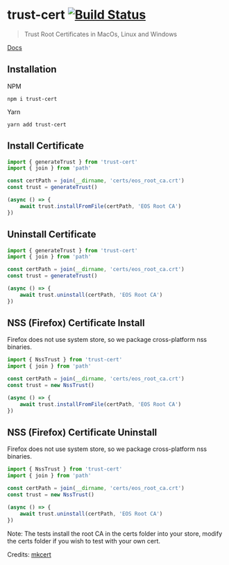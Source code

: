 # trust-cert [![Build Status](https://travis-ci.com/jafri/trust-cert.svg?branch=master)](https://travis-ci.com/jafri/trust-cert)

> Trust Root Certificates in MacOs, Linux and Windows

[Docs](https://jafri.github.io/trust-cert)

## Installation
NPM
```
npm i trust-cert
```

Yarn
```
yarn add trust-cert
```

## Install Certificate
```js
import { generateTrust } from 'trust-cert'
import { join } from 'path'

const certPath = join(__dirname, 'certs/eos_root_ca.crt')
const trust = generateTrust()

(async () => {
    await trust.installFromFile(certPath, 'EOS Root CA')
})
```

## Uninstall Certificate
```js
import { generateTrust } from 'trust-cert'
import { join } from 'path'

const certPath = join(__dirname, 'certs/eos_root_ca.crt')
const trust = generateTrust()

(async () => {
    await trust.uninstall(certPath, 'EOS Root CA')
})
```

## NSS (Firefox) Certificate Install
Firefox does not use system store, so we package cross-platform nss binaries.

```js
import { NssTrust } from 'trust-cert'
import { join } from 'path'

const certPath = join(__dirname, 'certs/eos_root_ca.crt')
const trust = new NssTrust()

(async () => {
    await trust.installFromFile(certPath, 'EOS Root CA')
})
```

## NSS (Firefox) Certificate Uninstall
Firefox does not use system store, so we package cross-platform nss binaries.

```js
import { NssTrust } from 'trust-cert'
import { join } from 'path'

const certPath = join(__dirname, 'certs/eos_root_ca.crt')
const trust = new NssTrust()

(async () => {
    await trust.uninstall(certPath, 'EOS Root CA')
})
```

Note: The tests install the root CA in the certs folder into your store, modify the certs folder if you wish to test with your own cert.

Credits: [mkcert](https://github.com/FiloSottile/mkcert)